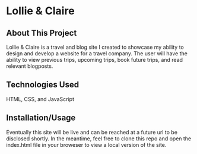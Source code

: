 # Lollie & Claire

## About This Project
Lollie & Claire is a travel and blog site I created to showcase my ability to design and develop a website for a travel company. The user will have the ability to view previous trips, upcoming trips, book future trips, and read relevant blogposts.

## Technologies Used
HTML, CSS, and JavaScript

## Installation/Usage
Eventually this site will be live and can be reached at a future url to be disclosed shortly. In the meantime, feel free to clone this repo and open the index.html file in your broweser to view a local version of the site.
